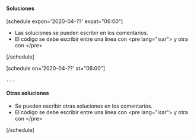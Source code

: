 <h4>Soluciones</h4>
[schedule expon='2020-04-??' expat="06:00"]
<ul>
<li>Las soluciones se pueden escribir en los comentarios.
<li>El código se debe escribir entre una línea con &#60;pre lang=&quot;isar&quot;&#62; y otra con &#60;/pre&#62;
</ul>
[/schedule]

<!--more-->
[schedule on='2020-04-??' at="06:00"]
<pre lang="isar">
...
</pre>

<h4>Otras soluciones</h4>
<ul>
<li>Se pueden escribir otras soluciones en los comentarios.
<li>El código se debe escribir entre una línea con &#60;pre lang="isar"&#62; y otra con &#60;/pre&#62;
</ul>
[/schedule]
